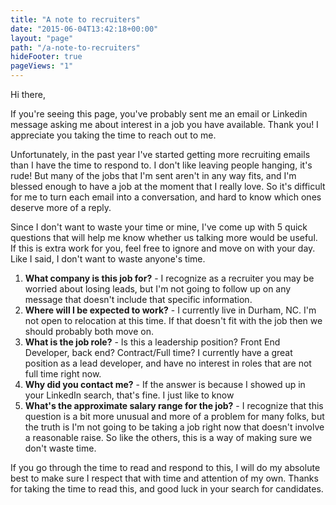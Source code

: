 ```yaml
---
title: "A note to recruiters"
date: "2015-06-04T13:42:18+00:00"
layout: "page"
path: "/a-note-to-recruiters"
hideFooter: true
pageViews: "1"
---
```


Hi there,

If you're seeing this page, you've probably sent me an email or Linkedin message asking me about interest in a job you have available.  Thank you!  I appreciate you taking the time to reach out to me.

Unfortunately, in the past year I've started getting more recruiting emails than I have the time to respond to.  I don't like leaving people hanging, it's rude!  But many of the jobs that I'm sent aren't in any way fits, and I'm blessed enough to have a job at the moment that I really love.  So it's difficult for me to turn each email into a conversation, and hard to know which ones deserve more of a reply.

Since I don't want to waste your time or mine, I've come up with 5 quick questions that will help me know whether us talking more would be useful.  If this is extra work for you, feel free to ignore and move on with your day.  Like I said, I don't want to waste anyone's time.

1. **What company is this job for?** - I recognize as a recruiter you may be worried about losing leads, but I'm not going to follow up on any message that doesn't include that specific information.
2. **Where will I be expected to work?** - I currently live in Durham, NC.  I'm not open to relocation at this time.  If that doesn't fit with the job then we should probably both move on.
3. **What is the job role?** - Is this a leadership position?  Front End Developer, back end?  Contract/Full time?  I currently have a great position as a lead developer, and have no interest in roles that are not full time right now.  
4. **Why did you contact me?** - If the answer is because I showed up in your LinkedIn search, that's fine.  I just like to know
5. **What's the approximate salary range for the job?** - I recognize that this question is a bit more unusual and more of a problem for many folks, but the truth is I'm not going to be taking a job right now that doesn't involve a reasonable raise.  So like the others, this is a way of making sure we don't waste time.  

If you go through the time to read and respond to this, I will do my absolute best to make sure I respect that with time and attention of my own.  Thanks for taking the time to read this, and good luck in your search for candidates.
